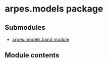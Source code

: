 # arpes.models package

## Submodules

  - [arpes.models.band module](arpes.models.band)

## Module contents
